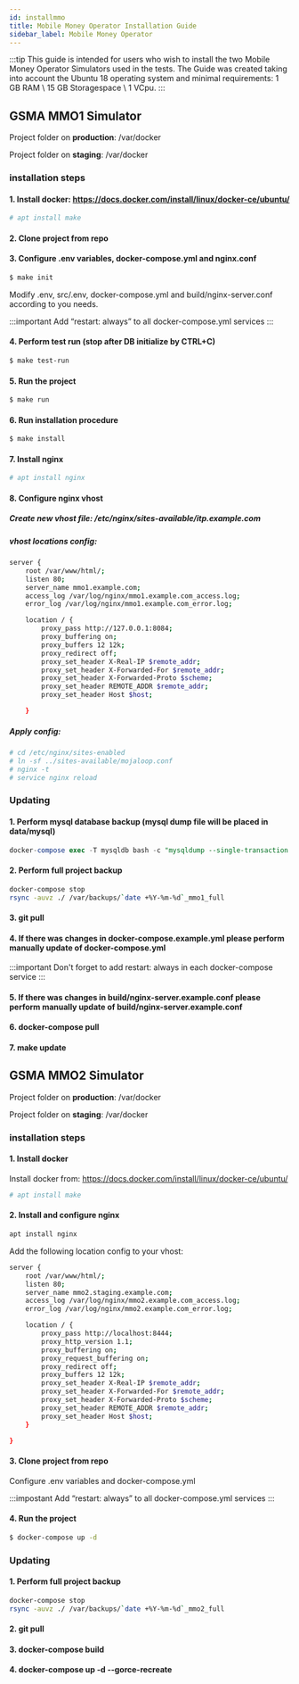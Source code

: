 ```yaml
--- 
id: installmmo
title: Mobile Money Operator Installation Guide
sidebar_label: Mobile Money Operator
--- 
```


:::tip
This guide is intended for users who wish to install the two Mobile Money Operator Simulators used in the tests. The Guide was created taking into account the Ubuntu 18 operating system and minimal requirements: 1 GB RAM \ 15 GB Storagespace \ 1 VCpu.
:::

## GSMA MMO1 Simulator <a name="mmo1"></a>

Project folder on **production**: /var/docker

Project folder on **staging**:   /var/docker

### installation steps

#### 1. Install docker: https://docs.docker.com/install/linux/docker-ce/ubuntu/

```bash
# apt install make
```

#### 2. Clone project from repo

#### 3. Configure .env variables, docker-compose.yml and nginx.conf

```bash
$ make init 
```

Modify .env, src/.env, docker-compose.yml and build/nginx-server.conf according to you needs.

:::important
Add “restart: always” to all docker-compose.yml services
:::

#### 4. Perform test run  (stop after DB initialize by CTRL+C)

```bash
$ make test-run
```

#### 5. Run the project

```bash
$ make run
```

#### 6. Run installation procedure

```bash
$ make install
```

#### 7. Install nginx

```bash
# apt install nginx
```

#### 8. Configure nginx vhost

##### Create new vhost file: /etc/nginx/sites-available/itp.example.com

##### vhost locations config: 

```bash
server {
    root /var/www/html/;
    listen 80;
    server_name mmo1.example.com;
    access_log /var/log/nginx/mmo1.example.com_access.log;
    error_log /var/log/nginx/mmo1.example.com_error.log;

    location / {
        proxy_pass http://127.0.0.1:8084;
        proxy_buffering on;
        proxy_buffers 12 12k;
        proxy_redirect off;
        proxy_set_header X-Real-IP $remote_addr;
        proxy_set_header X-Forwarded-For $remote_addr;
        proxy_set_header X-Forwarded-Proto $scheme;
        proxy_set_header REMOTE_ADDR $remote_addr;
        proxy_set_header Host $host;

    }
```

##### Apply config:

```bash
# cd /etc/nginx/sites-enabled
# ln -sf ../sites-available/mojaloop.conf
# nginx -t
# service nginx reload
```

### Updating

#### 1. Perform mysql database backup (mysql dump file will be placed in data/mysql)

```sql
docker-compose exec -T mysqldb bash -c "mysqldump --single-transaction -u $DB_USERNAME -p$DB_PASSWORD $DB_DATABASE > /var/lib/mysql/mmo1_`date +%Y-%m-%d`.sql"
```

#### 2. Perform full project backup 

```bash
docker-compose stop
rsync -auvz ./ /var/backups/`date +%Y-%m-%d`_mmo1_full
```

#### 3. git pull

#### 4. If there was changes in docker-compose.example.yml please perform manually update of docker-compose.yml

:::important
Don't forget to add restart: always in each docker-compose service
:::

#### 5. If there was changes in build/nginx-server.example.conf please perform manually update of build/nginx-server.example.conf

#### 6. docker-compose pull

#### 7. make update

## GSMA MMO2 Simulator <a name="mmo2"></a>

Project folder on **production**: /var/docker

Project folder on **staging**:   /var/docker

### installation steps

#### 1. Install docker

Install docker from: https://docs.docker.com/install/linux/docker-ce/ubuntu/

```bash
# apt install make
```

#### 2. Install and configure nginx

```bash
apt install nginx
```

Add the following location config to your vhost:

```bash
server {
    root /var/www/html/;
    listen 80;
    server_name mmo2.staging.example.com;
    access_log /var/log/nginx/mmo2.example.com_access.log;
    error_log /var/log/nginx/mmo2.example.com_error.log;

    location / {
        proxy_pass http://localhost:8444;
        proxy_http_version 1.1;
        proxy_buffering on;
        proxy_request_buffering on;
        proxy_redirect off;
        proxy_buffers 12 12k;
        proxy_set_header X-Real-IP $remote_addr;
        proxy_set_header X-Forwarded-For $remote_addr;
        proxy_set_header X-Forwarded-Proto $scheme;
        proxy_set_header REMOTE_ADDR $remote_addr;
        proxy_set_header Host $host;
    }

}
```

#### 3. Clone project from repo

Configure .env variables and docker-compose.yml

:::impostant
Add “restart: always” to all docker-compose.yml services
:::
  
#### 4. Run the project

```bash
$ docker-compose up -d
```


### Updating

#### 1. Perform full project backup 

```bash
docker-compose stop
rsync -auvz ./ /var/backups/`date +%Y-%m-%d`_mmo2_full
```

#### 2. git pull

#### 3. docker-compose build

#### 4. docker-compose up -d --gorce-recreate
